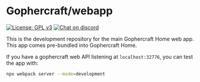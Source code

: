 # Gophercraft/webapp

[![License: GPL v3](https://img.shields.io/badge/License-GPLv3-blue.svg)](https://www.gnu.org/licenses/gpl-3.0)
[![Chat on discord](https://img.shields.io/discord/556039662997733391.svg)](https://discord.gg/xPtuEjt)

This is the development repository for the main Gophercraft Home web app. This app comes pre-bundled into Gophercraft Home.

If you have a gophercraft web API listening at `localhost:32776`, you can test the app with:

```bash
npx webpack server --mode=development
```
